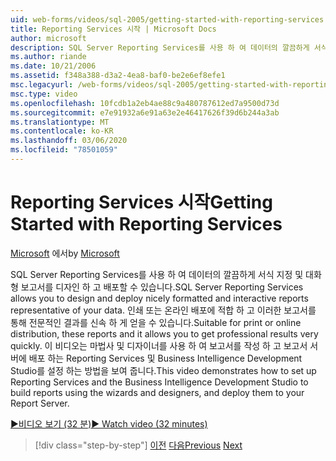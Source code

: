 ```yaml
---
uid: web-forms/videos/sql-2005/getting-started-with-reporting-services
title: Reporting Services 시작 | Microsoft Docs
author: microsoft
description: SQL Server Reporting Services를 사용 하 여 데이터의 깔끔하게 서식 지정 및 대화형 보고서를 디자인 하 고 배포할 수 있습니다. Print 또는 onl에 적합 ...
ms.author: riande
ms.date: 10/21/2006
ms.assetid: f348a388-d3a2-4ea8-baf0-be2e6ef8efe1
msc.legacyurl: /web-forms/videos/sql-2005/getting-started-with-reporting-services
msc.type: video
ms.openlocfilehash: 10fcdb1a2eb4ae88c9a480787612ed7a9500d73d
ms.sourcegitcommit: e7e91932a6e91a63e2e46417626f39d6b244a3ab
ms.translationtype: MT
ms.contentlocale: ko-KR
ms.lasthandoff: 03/06/2020
ms.locfileid: "78501059"
---
```

# <a name="getting-started-with-reporting-services"></a><span data-ttu-id="c8433-104">Reporting Services 시작</span><span class="sxs-lookup"><span data-stu-id="c8433-104">Getting Started with Reporting Services</span></span>

<span data-ttu-id="c8433-105">[Microsoft](https://github.com/microsoft) 에서</span><span class="sxs-lookup"><span data-stu-id="c8433-105">by [Microsoft](https://github.com/microsoft)</span></span>

<span data-ttu-id="c8433-106">SQL Server Reporting Services를 사용 하 여 데이터의 깔끔하게 서식 지정 및 대화형 보고서를 디자인 하 고 배포할 수 있습니다.</span><span class="sxs-lookup"><span data-stu-id="c8433-106">SQL Server Reporting Services allows you to design and deploy nicely formatted and interactive reports representative of your data.</span></span> <span data-ttu-id="c8433-107">인쇄 또는 온라인 배포에 적합 하 고 이러한 보고서를 통해 전문적인 결과를 신속 하 게 얻을 수 있습니다.</span><span class="sxs-lookup"><span data-stu-id="c8433-107">Suitable for print or online distribution, these reports and it allows you to get professional results very quickly.</span></span> <span data-ttu-id="c8433-108">이 비디오는 마법사 및 디자이너를 사용 하 여 보고서를 작성 하 고 보고서 서버에 배포 하는 Reporting Services 및 Business Intelligence Development Studio를 설정 하는 방법을 보여 줍니다.</span><span class="sxs-lookup"><span data-stu-id="c8433-108">This video demonstrates how to set up Reporting Services and the Business Intelligence Development Studio to build reports using the wizards and designers, and deploy them to your Report Server.</span></span>

[<span data-ttu-id="c8433-109">&#9654;비디오 보기 (32 분)</span><span class="sxs-lookup"><span data-stu-id="c8433-109">&#9654; Watch video (32 minutes)</span></span>](https://channel9.msdn.com/Blogs/ASP-NET-Site-Videos/getting-started-with-reporting-services)

> [!div class="step-by-step"]
> <span data-ttu-id="c8433-110">[이전](using-sql-server-management-studio.md)
> [다음](building-and-customizing-reports-in-business-intelligence-development-studio.md)</span><span class="sxs-lookup"><span data-stu-id="c8433-110">[Previous](using-sql-server-management-studio.md)
[Next](building-and-customizing-reports-in-business-intelligence-development-studio.md)</span></span>
